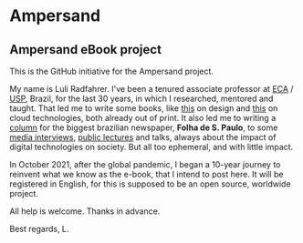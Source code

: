 # Ampersand
## Ampersand eBook project

This is the GitHub initiative for the Ampersand project.

My name is Luli Radfahrer. I've been a tenured associate professor at [ECA](https://www.eca.usp.br/) / [USP](https://www5.usp.br/), Brazil, for the last 30 years, in which I researched, mentored and taught. That led me to write some books, like [this](http://www.estantevirtual.com.br/livros/luli-radfahrer/design-web-design/3544325215) on design and [this](http://www.estantevirtual.com.br/livros/luli-radfahrer/enciclopedia-da-nuvem/927040668?gclid=CjwKCAjw7--KBhAMEiwAxfpkWK8_ma4BMbfwB04tMV5WU6_Ul8PmMVroCWUTpQ5BAZetJdT0qD33aRoC0RUQAvD_BwE) on cloud technologies, both already out of print. It also led me to writing a [column](http://www.bit.ly/luli-folha) for the biggest brazilian newspaper, **Folha de S. Paulo**, to some [media interviews](http://www.youtube.com/watch?v=SQTUQG-vBiU), [public lectures](http://www.ted.com/talks/luli_radfahrer_os_empregos_acabaram_e_isso_e_uma_excelente_noticia?language=pt-br) and talks, always about the impact of digital technologies on society. But all too ephemeral, and with little impact.

In October 2021, after the global pandemic, I began a 10-year journey to reinvent what we know as the e-book, that I intend to post here. It will be registered in English, for this is supposed to be an open source, worldwide project.

All help is welcome. Thanks in advance.

Best regards, L.
